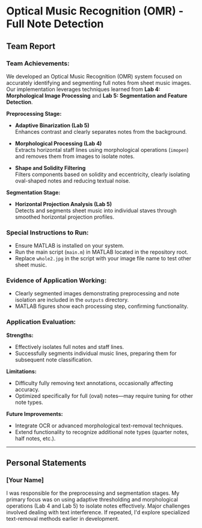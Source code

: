 # Optical Music Recognition (OMR) - Full Note Detection

## Team Report

### Team Achievements:
We developed an Optical Music Recognition (OMR) system focused on accurately identifying and segmenting full notes from sheet music images. Our implementation leverages techniques learned from **Lab 4: Morphological Image Processing** and **Lab 5: Segmentation and Feature Detection**.

**Preprocessing Stage:**
- **Adaptive Binarization (Lab 5)**  
  Enhances contrast and clearly separates notes from the background.
  
- **Morphological Processing (Lab 4)**  
  Extracts horizontal staff lines using morphological operations (`imopen`) and removes them from images to isolate notes.

- **Shape and Solidity Filtering**  
  Filters components based on solidity and eccentricity, clearly isolating oval-shaped notes and reducing textual noise.

**Segmentation Stage:**
- **Horizontal Projection Analysis (Lab 5)**  
  Detects and segments sheet music into individual staves through smoothed horizontal projection profiles.

### Special Instructions to Run:
- Ensure MATLAB is installed on your system.
- Run the main script (`main.m`) in MATLAB located in the repository root.
- Replace `whole2.jpg` in the script with your image file name to test other sheet music.

### Evidence of Application Working:
- Clearly segmented images demonstrating preprocessing and note isolation are included in the `outputs` directory.
- MATLAB figures show each processing step, confirming functionality.

### Application Evaluation:

**Strengths:**
- Effectively isolates full notes and staff lines.
- Successfully segments individual music lines, preparing them for subsequent note classification.

**Limitations:**
- Difficulty fully removing text annotations, occasionally affecting accuracy.
- Optimized specifically for full (oval) notes—may require tuning for other note types.

**Future Improvements:**
- Integrate OCR or advanced morphological text-removal techniques.
- Extend functionality to recognize additional note types (quarter notes, half notes, etc.).

---

## Personal Statements

### [Your Name]
I was responsible for the preprocessing and segmentation stages. My primary focus was on using adaptive thresholding and morphological operations (Lab 4 and Lab 5) to isolate notes effectively. Major challenges involved dealing with text interference. If repeated, I'd explore specialized text-removal methods earlier in development.

